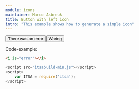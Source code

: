 ```yaml
---
module: icons
maintainer: Marco Asbreuk
title: Button with left icon
intro: "This example shows how to generate a simple icon"
---
```


<button class="pure-button pure-button-bordered itsa-iconleft"><icon-error></icon-error> There was an error</button><button class="pure-button pure-button-bordered itsa-iconleft"><icon-alert></icon-alert> Waring</button>

<p class="spaced">Code-example:</p>

```html
<i is="error"></i>
```

```js
<script src="itsabuild-min.js"></script>
<script>
    var ITSA = require('itsa');
</script>
```

<script src="../../dist/itsabuild-min.js"></script>
<script>
    var ITSA = require('itsa');
</script>
